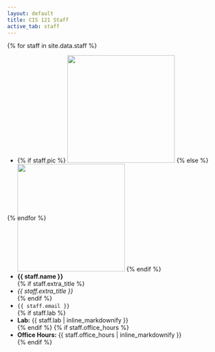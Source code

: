 ```yaml
---
layout: default
title: CIS 121 Staff
active_tab: staff
---
```


<div class="container-fluid">
  <div class="row">
  {% for staff in site.data.staff %}
      <div class="col-lg-4 col-md-6 col-xs-12" style="margin-bottom: 20px; height: 350px;">
        <ul class="list-unstyled">
          <li>
            {% if staff.pic %}
              <img src="assets/img/staff/{{ staff.pic }}" class="img-circle" style="height: 100%; width: 100%; max-height: 250px; max-width: 250px">
            {% else %}
              <img src="assets/img/kermit.png" class="img-circle" style="height: 100%; width: 100%; max-height: 250px; max-width: 250px">
            {% endif %}
          </li>
          <li><b>{{ staff.name }}</b></li>
          {% if staff.extra_title %}<li><em>{{ staff.extra_title }}</em></li>{% endif %}
          <li><code>{{ staff.email }}</code></li>
       	  {% if staff.lab %}<li><b>Lab:</b> {{ staff.lab | inline_markdownify }}</li>{% endif %}
       	  {% if staff.office_hours %}<li><b>Office Hours:</b> {{ staff.office_hours | inline_markdownify }}</li>{% endif %}
        </ul>
      </div>
    {% endfor %}
  </div>
</div>

